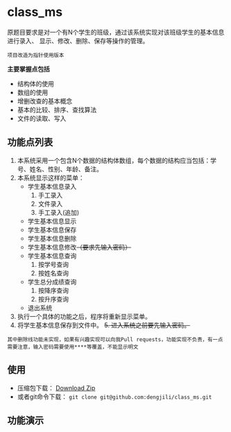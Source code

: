 # class_ms
原题目要求是对一个有N个学生的班级，通过该系统实现对该班级学生的基本信息进行录入、
显示、修改、删除、保存等操作的管理。

    项目改造为指针使用版本

**主要掌握点包括**

* 结构体的使用
* 数组的使用
* 增删改查的基本概念
* 基本的比较、排序、查找算法
* 文件的读取、写入
  
## 功能点列表

1. 本系统采用一个包含N个数据的结构体数组，每个数据的结构应当包括：学
号、姓名、性别、年龄、备注。
2. 本系统显示这样的菜单：
	* 学生基本信息录入
		1. 手工录入
		2. 文件录入
		3. 手工录入(追加)
	* 学生基本信息显示
	* 学生基本信息保存
	* 学生基本信息删除
	* 学生基本信息修改~~（要求先输入密码）~~
	* 学生基本信息查询
		1. 按学号查询
		2. 按姓名查询
	* 学生总分成绩查询
		1. 按降序查询
		2. 按升序查询
	* 退出系统
3. 执行一个具体的功能之后，程序将重新显示菜单。
4. 将学生基本信息保存到文件中。
~~5. 进入系统之前要先输入密码。~~

`其中删除线功能未实现，如果有兴趣实现可以向我Pull requests，功能实现不负责，有一点需要注意，输入密码需要使用****等覆盖，不能显示明文`


## 使用

* 压缩包下载： [Download Zip](https://github.com/dengjili/class_ms/archive/master.zip)
* 或者git命令下载： `git clone git@github.com:dengjili/class_ms.git`



## 功能演示



